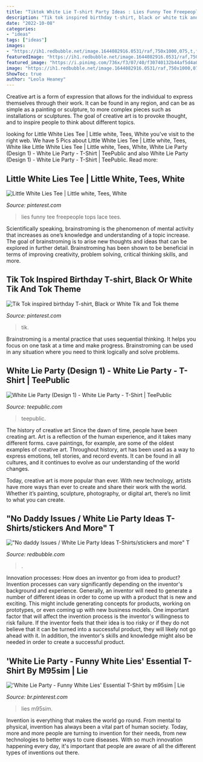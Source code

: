 ```yaml
---
title: "Tiktok White Lie T-shirt Party Ideas : Lies Funny Tee Freepeople Tops Lace Tees"
description: "Tik tok inspired birthday t-shirt, black or white tik and tok theme"
date: "2022-10-08"
categories:
- "ideas"
tags: ["ideas"]
images:
- "https://ih1.redbubble.net/image.1644082916.0531/raf,750x1000,075,t,fafafa:ca443f4786.jpg"
featuredImage: "https://ih1.redbubble.net/image.1644082916.0531/raf,750x1000,075,t,fafafa:ca443f4786.jpg"
featured_image: "https://i.pinimg.com/736x/f3/07/40/f30740132b44af5d4a0b866c91d956da.jpg"
image: "https://ih1.redbubble.net/image.1644082916.0531/raf,750x1000,075,t,fafafa:ca443f4786.jpg"
ShowToc: true
author: "Leola Heaney"
---
```



Creative art is a form of expression that allows for the individual to express themselves through their work. It can be found in any region, and can be as simple as a painting or sculpture, to more complex pieces such as installations or sculptures. The goal of creative art is to provoke thought, and to inspire people to think about different topics.

	

		
looking for Little White Lies Tee | Little white, Tees, White you've visit to the right web. We have 5 Pics about Little White Lies Tee | Little white, Tees, White like Little White Lies Tee | Little white, Tees, White, White Lie Party (Design 1) - White Lie Party - T-Shirt | TeePublic and also White Lie Party (Design 1) - White Lie Party - T-Shirt | TeePublic. Read more:
		
    
## Little White Lies Tee | Little White, Tees, White

<img loading=lazy src="https://i.pinimg.com/originals/c3/42/0b/c3420b78fea557b0141eeb5eba95dc0e.jpg" onerror="this.onerror=null;this.src='https://tse1.mm.bing.net/th?id=OIP.V2aiQh09_Ja0jb9meLAysAHaLH&amp;pid=15.1';" alt="Little White Lies Tee | Little white, Tees, White">

_Source: pinterest.com_

>lies funny tee freepeople tops lace tees. 

	

Scientifically speaking, brainstroming is the phenomenon of mental activity that increases as one’s knowledge and understanding of a topic increase. The goal of brainstroming is to arise new thoughts and ideas that can be explored in further detail. Brainstroming has been shown to be beneficial in terms of improving creativity, problem solving, critical thinking skills, and more.

    
## Tik Tok Inspired Birthday T-shirt, Black Or White Tik And Tok Theme

<img loading=lazy src="https://i.pinimg.com/736x/f3/07/40/f30740132b44af5d4a0b866c91d956da.jpg" onerror="this.onerror=null;this.src='https://tse2.mm.bing.net/th?id=OIP.iKELJPbgIHhiUFyiAXRvCQHaJ3&amp;pid=15.1';" alt="Tik Tok inspired birthday T-shirt, Black or White Tik and Tok theme">

_Source: pinterest.com_

>tik. 

	

Brainstroming is a mental practice that uses sequential thinking. It helps you focus on one task at a time and make progress. Brainstroming can be used in any situation where you need to think logically and solve problems.

    
## White Lie Party (Design 1) - White Lie Party - T-Shirt | TeePublic

<img loading=lazy src="https://res.cloudinary.com/teepublic/image/private/s--HZUsAizE--/t_Preview/b_rgb:191919,t_watermark_lock/c_limit,f_auto,h_630,q_90,w_630/v1599934820/production/designs/13964001_0.jpg" onerror="this.onerror=null;this.src='https://tse3.mm.bing.net/th?id=OIP.Rhftb-g9XWXrzAvStVXINgHaHa&amp;pid=15.1';" alt="White Lie Party (Design 1) - White Lie Party - T-Shirt | TeePublic">

_Source: teepublic.com_

>teepublic. 

	

The history of creative art
Since the dawn of time, people have been creating art. Art is a reflection of the human experience, and it takes many different forms. cave paintings, for example, are some of the oldest examples of creative art.
Throughout history, art has been used as a way to express emotions, tell stories, and record events. It can be found in all cultures, and it continues to evolve as our understanding of the world changes.

 Today, creative art is more popular than ever. With new technology, artists have more ways than ever to create and share their work with the world. Whether it’s painting, sculpture, photography, or digital art, there’s no limit to what you can create.

    
## &quot;No Daddy Issues / White Lie Party Ideas T-Shirts/stickers And More&quot; T

<img loading=lazy src="https://ih1.redbubble.net/image.1644082916.0531/raf,750x1000,075,t,fafafa:ca443f4786.jpg" onerror="this.onerror=null;this.src='https://tse4.mm.bing.net/th?id=OIP.7H09teKi8cW4UW8RD-ze9AHaJ4&amp;pid=15.1';" alt="&quot;No daddy Issues / White Lie Party Ideas T-Shirts/stickers and more&quot; T">

_Source: redbubble.com_

>. 

	

Innovation processes: How does an inventor go from idea to product?
Invention processes can vary significantly depending on the inventor's background and experience. Generally, an inventor will need to generate a number of different ideas in order to come up with a product that is new and exciting. This might include generating concepts for products, working on prototypes, or even coming up with new business models.
One important factor that will affect the invention process is the inventor's willingness to risk failure. If the inventor feels that their idea is too risky or if they do not believe that it can be turned into a successful product, they will likely not go ahead with it. In addition, the inventor's skills and knowledge might also be needed in order to create a successful product.

    
## &#039;White Lie Party - Funny White Lies&#039; Essential T-Shirt By M95sim | Lie

<img loading=lazy src="https://i.pinimg.com/originals/1d/21/cc/1d21cc0dc2d6559de78456bdd2a4f0ad.png" onerror="this.onerror=null;this.src='https://tse4.mm.bing.net/th?id=OIP.K0erBSEN0bfoG_q7UP7IHwHaJ4&amp;pid=15.1';" alt="&#039;White Lie Party - Funny White Lies&#039; Essential T-Shirt by m95sim | Lie">

_Source: br.pinterest.com_

>lies m95sim. 

	

Invention is everything that makes the world go round. From mental to physical, invention has always been a vital part of human society. Today, more and more people are turning to invention for their needs, from new technologies to better ways to cure diseases. With so much innovation happening every day, it's important that people are aware of all the different types of inventions out there.

